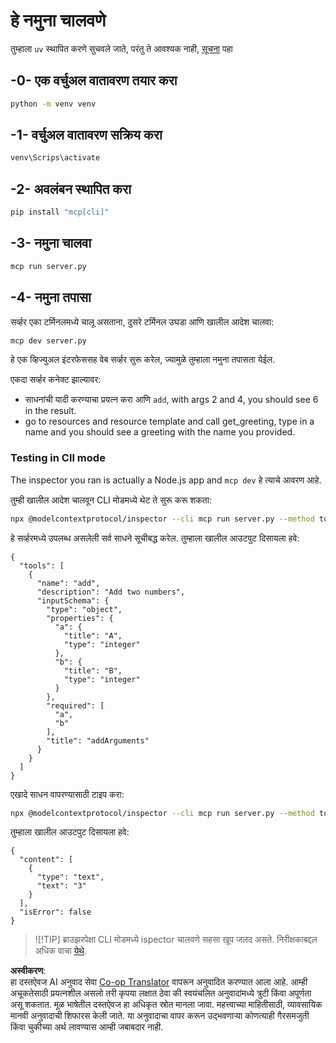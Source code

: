 <!--
CO_OP_TRANSLATOR_METADATA:
{
  "original_hash": "c49dc211615eefbcd6ea6e7d9f2d4e39",
  "translation_date": "2025-05-17T09:15:13+00:00",
  "source_file": "03-GettingStarted/01-first-server/solution/python/README.md",
  "language_code": "mr"
}
-->
# हे नमुना चालवणे

तुम्हाला `uv` स्थापित करणे सुचवले जाते, परंतु ते आवश्यक नाही, [सूचना](https://docs.astral.sh/uv/#highlights) पहा

## -0- एक वर्चुअल वातावरण तयार करा

```bash
python -m venv venv
```

## -1- वर्चुअल वातावरण सक्रिय करा

```bash
venv\Scrips\activate
```

## -2- अवलंबन स्थापित करा

```bash
pip install "mcp[cli]"
```

## -3- नमुना चालवा

```bash
mcp run server.py
```

## -4- नमुना तपासा

सर्व्हर एका टर्मिनलमध्ये चालू असताना, दुसरे टर्मिनल उघडा आणि खालील आदेश चालवा:

```bash
mcp dev server.py
```

हे एक व्हिज्युअल इंटरफेससह वेब सर्व्हर सुरू करेल, ज्यामुळे तुम्हाला नमुना तपासता येईल.

एकदा सर्व्हर कनेक्ट झाल्यावर:

- साधनांची यादी करण्याचा प्रयत्न करा आणि `add`, with args 2 and 4, you should see 6 in the result.
- go to resources and resource template and call get_greeting, type in a name and you should see a greeting with the name you provided.

### Testing in ClI mode

The inspector you ran is actually a Node.js app and `mcp dev` हे त्याचे आवरण आहे.

तुम्ही खालील आदेश चालवून CLI मोडमध्ये थेट ते सुरू करू शकता:

```bash
npx @modelcontextprotocol/inspector --cli mcp run server.py --method tools/list
```

हे सर्व्हरमध्ये उपलब्ध असलेली सर्व साधने सूचीबद्ध करेल. तुम्हाला खालील आउटपुट दिसायला हवे:

```text
{
  "tools": [
    {
      "name": "add",
      "description": "Add two numbers",
      "inputSchema": {
        "type": "object",
        "properties": {
          "a": {
            "title": "A",
            "type": "integer"
          },
          "b": {
            "title": "B",
            "type": "integer"
          }
        },
        "required": [
          "a",
          "b"
        ],
        "title": "addArguments"
      }
    }
  ]
}
```

एखादे साधन वापरण्यासाठी टाइप करा:

```bash
npx @modelcontextprotocol/inspector --cli mcp run server.py --method tools/call --tool-name add --tool-arg a=1 --tool-arg b=2
```

तुम्हाला खालील आउटपुट दिसायला हवे:

```text
{
  "content": [
    {
      "type": "text",
      "text": "3"
    }
  ],
  "isError": false
}
```

> ![!TIP]
> ब्राउझरपेक्षा CLI मोडमध्ये ispector चालवणे सहसा खूप जलद असते.
> निरीक्षकाबद्दल अधिक वाचा [येथे](https://github.com/modelcontextprotocol/inspector).

**अस्वीकरण**:  
हा दस्तऐवज AI अनुवाद सेवा [Co-op Translator](https://github.com/Azure/co-op-translator) वापरून अनुवादित करण्यात आला आहे. आम्ही अचूकतेसाठी प्रयत्नशील असलो तरी कृपया लक्षात ठेवा की स्वयंचलित अनुवादांमध्ये त्रुटी किंवा अपूर्णता असू शकतात. मूळ भाषेतील दस्तऐवज हा अधिकृत स्रोत मानला जावा. महत्त्वाच्या माहितीसाठी, व्यावसायिक मानवी अनुवादाची शिफारस केली जाते. या अनुवादाचा वापर करून उद्भवणाऱ्या कोणत्याही गैरसमजुती किंवा चुकीच्या अर्थ लावण्यास आम्ही जबाबदार नाही.